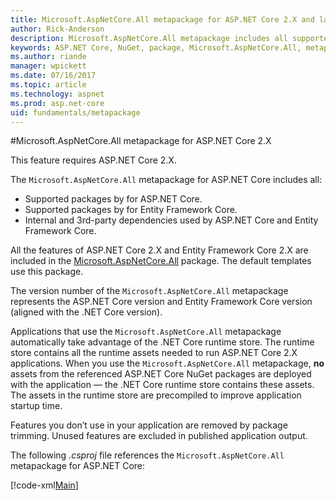 ```yaml
---
title: Microsoft.AspNetCore.All metapackage for ASP.NET Core 2.X and later
author: Rick-Anderson
description: Microsoft.AspNetCore.All metapackage includes all supported packages.
keywords: ASP.NET Core, NuGet, package, Microsoft.AspNetCore.All, metapackage
ms.author: riande
manager: wpickett
ms.date: 07/16/2017
ms.topic: article
ms.technology: aspnet
ms.prod: asp.net-core
uid: fundamentals/metapackage
---
```


#Microsoft.AspNetCore.All metapackage for ASP.NET Core 2.X

This feature requires ASP.NET Core 2.X.

The `Microsoft.AspNetCore.All` metapackage for ASP.NET Core includes all:

* Supported packages by for ASP.NET Core.
* Supported packages by for Entity Framework Core. 
* Internal and 3rd-party dependencies used by ASP.NET Core and Entity Framework Core. 

All the features of ASP.NET Core 2.X and Entity Framework Core 2.X are included in the [Microsoft.AspNetCore.All](https://www.nuget.org/packages/Microsoft.AspNetCore.All) package. The default templates use this package.

The version number of the `Microsoft.AspNetCore.All` metapackage represents the ASP.NET Core version and Entity Framework Core version (aligned with the .NET Core version).

Applications that use the `Microsoft.AspNetCore.All` metapackage automatically take advantage of the .NET Core runtime store. The runtime store contains all the runtime assets needed to run ASP.NET Core 2.X applications. When you use the `Microsoft.AspNetCore.All` metapackage, **no** assets from the referenced ASP.NET Core NuGet packages are deployed with the application &mdash; the .NET Core runtime store contains these assets. The assets in the runtime store are precompiled to improve application startup time.

Features you don’t use in your application are removed by package trimming. Unused features are excluded in published application output.

The following *.csproj* file references the `Microsoft.AspNetCore.All` metapackage for ASP.NET Core:

[!code-xml[Main](..\mvc\views\view-compilation\sample\MvcRazorCompileOnPublish2.csproj?highlight=9)]
